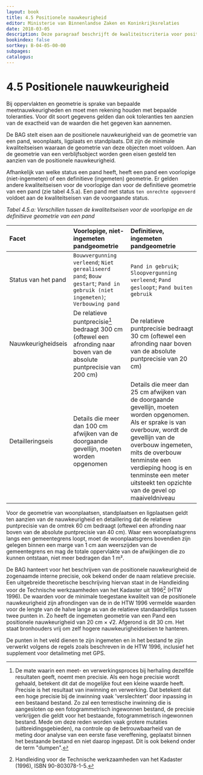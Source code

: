 ```yaml
---
layout: book
title: 4.5 Positionele nauwkeurigheid
editor: Ministerie van Binnenlandse Zaken en Koninkrijksrelaties
date: 2018-03-05
description: Deze paragraaf beschrijft de kwaliteitscriteria voor positionele nauwkeurigheid.
bookindex: false
sortkey: B-04-05-00-00
subpages:
catalogus:
---
```


# 4.5 Positionele nauwkeurigheid

Bij oppervlakten en geometrie is sprake van bepaalde meetnauwkeurigheden en moet men rekening houden met bepaalde toleranties. Voor dit soort gegevens gelden dan ook toleranties ten aanzien van de exactheid van de waarden die het gegeven kan aannemen.

De BAG stelt eisen aan de positionele nauwkeurigheid van de geometrie van een pand, woonplaats, ligplaats en standplaats. Dit zijn de minimale kwaliteitseisen waaraan de geometrie van deze objecten moet voldoen. Aan de geometrie van een verblijfsobject worden geen eisen gesteld ten aanzien van de positionele nauwkeurigheid.

Afhankelijk van welke status een pand heeft, heeft een pand een voorlopige (niet-ingemeten) of een definitieve (ingemeten) geometrie. Er gelden andere kwaliteitseisen voor de voorlopige dan voor de definitieve geometrie van een pand (zie tabel 4.5.a). Een pand met status `ten onrechte opgevoerd` voldoet aan de kwaliteitseisen van de voorgaande status.

_Tabel 4.5.a: Verschillen tussen de kwaliteitseisen voor de voorlopige en de definitieve geometrie van een pand_

| Facet | Voorlopige, niet-ingemeten pandgeometrie | Definitieve, ingemeten pandgeometrie |
| :--- | :--- | :--- |
| Status van het pand | `Bouwvergunning verleend`; `Niet gerealiseerd pand`; `Bouw gestart`; `Pand in gebruik (niet ingemeten)`; `Verbouwing pand` | `Pand in gebruik`; `Sloopvergunning verleend`; `Pand gesloopt`; `Pand buiten gebruik` |
| Nauwkeurigheidseis | De relatieve puntprecisie[^4-5-i] bedraagt 300 cm (oftewel een afronding naar boven van de absolute puntprecisie van 200 cm) | De relatieve puntprecisie bedraagt 30 cm (oftewel een afronding naar boven van de absolute puntprecisie van 20 cm) |
| Detailleringseis | Details die meer dan 100 cm afwijken van de doorgaande gevellijn, moeten worden opgenomen | Details die meer dan 25 cm afwijken van de doorgaande gevellijn, moeten worden opgenomen. Als er sprake is van overbouw, wordt de gevellijn van de overbouw ingemeten, mits de overbouw tenminste een verdieping hoog is en tenminste een meter uitsteekt ten opzichte van de gevel op maaiveldniveau |

Voor de geometrie van woonplaatsen, standplaatsen en ligplaatsen geldt ten aanzien van de nauwkeurigheid en detaillering dat de relatieve puntprecisie van de omtrek 60 cm bedraagt (oftewel een afronding naar boven van de absolute puntprecisie van 40 cm). Waar een woonplaatsgrens langs een gemeentegrens loopt, moet de woonplaatsgrens bovendien zijn gelegen binnen een marge van 1 cm aan weerszijden van de gemeentegrens en mag de totale oppervlakte van de afwijkingen die zo kunnen ontstaan, niet meer bedragen dan 1 m².

De BAG hanteert voor het beschrijven van de positionele nauwkeurigheid de zogenaamde interne precisie, ook bekend onder de naam relatieve precisie. Een uitgebreide theoretische beschrijving hiervan staat in de Handleiding voor de Technische werkzaamheden van het Kadaster uit 1996[^4-5-ii] (HTW 1996). De waarden voor de minimale toegestane kwaliteit van de positionele nauwkeurigheid zijn afrondingen van de in de HTW 1996 vermelde waarden voor de lengte van de halve lange as van de relatieve standaardellips tussen twee punten in. Zo heeft de ingemeten geometrie van een Pand een positionele nauwkeurigheid van 20 cm × √2. Afgerond is dit 30 cm. Het staat bronhouders vrij om zelf hogere nauwkeurigheidseisen te hanteren.

De punten in het veld dienen te zijn ingemeten en in het bestand te zijn verwerkt volgens de regels zoals beschreven in de HTW 1996, inclusief het supplement voor detailmeting met GPS.

[^4-5-i]: De mate waarin een meet- en verwerkingsproces bij herhaling dezelfde resultaten geeft, noemt men precisie. Als een hoge precisie wordt gehaald, betekent dit dat de mogelijke fout een kleine waarde heeft. Precisie is het resultaat van inwinning en verwerking. Dat betekent dat een hoge precisie bij de inwinning vaak 'verslechtert' door inpassing in een bestaand bestand. Zo zal een terrestische inwinning die is aangesloten op een fotogrammetrisch ingewonnen bestand, de precisie verkrijgen die geldt voor het bestaande, fotogrammetrisch ingewonnen bestand. Mede om deze reden worden vaak grotere mutaties (uitbreidingsgebieden), na controle op de betrouwbaarheid van de meting door analyse van een eerste fase vereffening, geplaatst binnen het bestaande bestand en niet daarop ingepast. Dit is ook bekend onder de term "dumpen".

[^4-5-ii]: Handleiding voor de Technische werkzaamheden van het Kadaster (1996), ISBN 90-803078-1-5.
